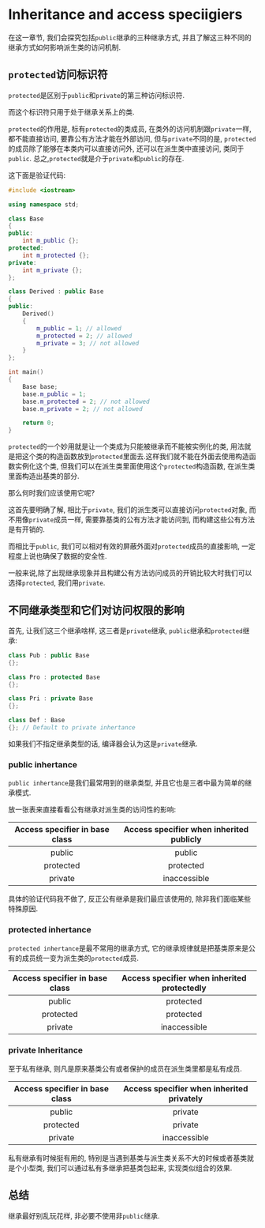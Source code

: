# Inheritance and access speciigiers

在这一章节, 我们会探究包括`public`继承的三种继承方式, 并且了解这三种不同的继承方式如何影响派生类的访问机制.

## `protected`访问标识符

`protected`是区别于`public`和`private`的第三种访问标识符.

而这个标识符只用于处于继承关系上的类.

`protected`的作用是, 标有`protected`的类成员, 在类外的访问机制跟`private`一样, 都不能直接访问, 要靠公有方法才能在外部访问, 但与`private`不同的是, `protected`的成员除了能够在本类内可以直接访问外, 还可以在派生类中直接访问, 类同于`public`. 总之,`protected`就是介于`private`和`public`的存在.

这下面是验证代码:
```cpp
#include <iostream>

using namespace std;

class Base
{
public:
    int m_public {};
protected:
    int m_protected {};
private:
    int m_private {};
};

class Derived : public Base
{
public:
    Derived()
    {
        m_public = 1; // allowed
        m_protected = 2; // allowed
        m_private = 3; // not allowed
    }
};

int main()
{
    Base base;
    base.m_public = 1;
    base.m_protected = 2; // not allowed
    base.m_private = 2; // not allowed

    return 0;
}
```

`protected`的一个妙用就是让一个类成为只能被继承而不能被实例化的类, 用法就是把这个类的构造函数放到`protected`里面去.这样我们就不能在外面去使用构造函数实例化这个类, 但我们可以在派生类里面使用这个`protected`构造函数, 在派生类里面构造出基类的部分.

那么何时我们应该使用它呢?

这首先要明确了解, 相比于`private`, 我们的派生类可以直接访问`protected`对象, 而不用像`private`成员一样, 需要靠基类的公有方法才能访问到, 而构建这些公有方法是有开销的.

而相比于`public`, 我们可以相对有效的屏蔽外面对`protected`成员的直接影响, 一定程度上说也确保了数据的安全性.

一般来说,除了出现继承现象并且构建公有方法访问成员的开销比较大时我们可以选择`protected`, 我们用`private`.
<br/>

## 不同继承类型和它们对访问权限的影响
首先, 让我们这三个继承啥样, 这三者是`private`继承, `public`继承和`protected`继承:

```cpp
class Pub : public Base
{};

class Pro : protected Base
{};

class Pri : private Base
{};

class Def : Base
{}; // Default to private inhertance
```
如果我们不指定继承类型的话, 编译器会认为这是`private`继承.

### public inhertance

`public inhertance`是我们最常用到的继承类型, 并且它也是三者中最为简单的继承模式.

放一张表来直接看看公有继承对派生类的访问性的影响:

| Access specifier in base class | Access specifier when inherited publicly |
| :---: | :---: |
| public | public |
| protected | protected |
| private| inaccessible |

具体的验证代码我不做了, 反正公有继承是我们最应该使用的, 除非我们面临某些特殊原因.

### protected inhertance

`protected inhertance`是最不常用的继承方式, 它的继承规律就是把基类原来是公有的成员统一变为派生类的`protected`成员.

| Access specifier in base class | Access specifier when inherited protectedly |
| :---: | :---: |
| public | protected |
| protected | protected |
| private| inaccessible |

### private Inheritance

至于私有继承, 则凡是原来基类公有或者保护的成员在派生类里都是私有成员.

| Access specifier in base class | Access specifier when inherited privately |
| :---: | :---: |
| public | private |
| protected | private |
| private| inaccessible |

私有继承有时候挺有用的, 特别是当遇到基类与派生类关系不大的时候或者基类就是个小型类, 我们可以通过私有多继承把基类包起来, 实现类似组合的效果.

## 总结

继承最好别乱玩花样, 非必要不使用非`public`继承.